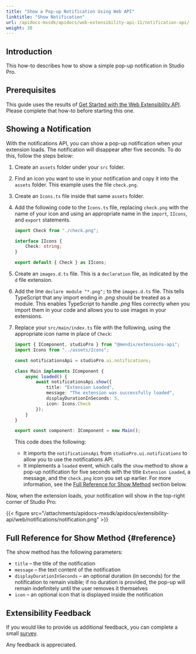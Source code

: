 ```yaml
---
title: "Show a Pop-up Notification Using Web API"
linktitle: "Show Notification"
url: /apidocs-mxsdk/apidocs/web-extensibility-api-11/notification-api/
weight: 30
---
```


## Introduction

This how-to describes how to show a simple pop-up notification in Studio Pro.

## Prerequisites

This guide uses the results of [Get Started with the Web Extensibility API](/apidocs-mxsdk/apidocs/web-extensibility-api-11/getting-started/). Please complete that how-to before starting this one.

## Showing a Notification

With the notifications API, you can show a pop-up notification when your extension loads. The notification will disappear after five seconds. To do this, follow the steps below:

1. Create an `assets` folder under your `src` folder.
2. Find an icon you want to use in your notification and copy it into the `assets` folder. This example uses the file `check.png`.
3. Create an `Icons.ts` file inside that same `assets` folder.
4. Add the following code to the `Icons.ts` file, replacing `check.png` with the name of your icon and using an appropriate name in the `import`, `IIcons`, and `export` statements.

    ```typescript
    import Check from "./check.png";

    interface IIcons {
        Check: string;
    }

    export default { Check } as IIcons;
    ```

5. Create an `images.d.ts` file. This is a `declaration` file, as indicated by the `d` file extension.
6. Add the line `declare module "*.png";` to the `images.d.ts` file. This tells TypeScript that any import ending in *.png* should be treated as a module. This enables TypeScript to handle *.png* files correctly when you import them in your code and allows you to use images in your extensions.
7. Replace your `src/main/index.ts` file with the following, using the appropriate icon name in place of `Check`:

    ```typescript
    import { IComponent, studioPro } from "@mendix/extensions-api";
    import Icons from "../assets/Icons";

    const notificationsApi = studioPro.ui.notifications;

    class Main implements IComponent {
        async loaded() {
            await notificationsApi.show({
                title: "Extension Loaded",
                message: "The extension was successfully loaded",
                displayDurationInSeconds: 5,
                icon: Icons.Check
            });
        }
    }

    export const component: IComponent = new Main();
    ```

    This code does the following:
    
    * It imports the `notificationsApi` from `studioPro.ui.notifications` to allow you to use the notifications API.
    * It implements a `loaded` event, which calls the `show` method to show a pop-up notification for five seconds with the title `Extension Loaded`, a message, and the `check.png` icon you set up earlier. For more information, see the [Full Reference for Show Method](#reference) section below.

Now, when the extension loads, your notification will show in the top-right corner of Studio Pro:

{{< figure src="/attachments/apidocs-mxsdk/apidocs/extensibility-api/web/notifications/notification.png" >}}

## Full Reference for Show Method {#reference}

The show method has the following parameters:

* `title` – the title of the notification
* `message` – the text content of the notification
* `displayDurationInSeconds` – an optional duration (in seconds) for the notification to remain visible; if no duration is provided, the pop-up will remain indefinitely until the user removes it themselves
* `icon` – an optional icon that is displayed inside the notification

## Extensibility Feedback

If you would like to provide us additional feedback, you can complete a small [survey](https://survey.alchemer.eu/s3/90801191/Extensibility-Feedback).

Any feedback is appreciated.
